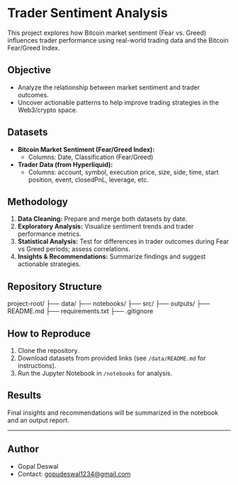 # Trader Sentiment Analysis

This project explores how Bitcoin market sentiment (Fear vs. Greed) influences trader performance using real-world trading data and the Bitcoin Fear/Greed Index.

## Objective

- Analyze the relationship between market sentiment and trader outcomes.
- Uncover actionable patterns to help improve trading strategies in the Web3/crypto space.

## Datasets

- **Bitcoin Market Sentiment (Fear/Greed Index):**
  - Columns: Date, Classification (Fear/Greed)
- **Trader Data (from Hyperliquid):**
  - Columns: account, symbol, execution price, size, side, time, start position, event, closedPnL, leverage, etc.

## Methodology

1. **Data Cleaning:** Prepare and merge both datasets by date.
2. **Exploratory Analysis:** Visualize sentiment trends and trader performance metrics.
3. **Statistical Analysis:** Test for differences in trader outcomes during Fear vs Greed periods; assess correlations.
4. **Insights & Recommendations:** Summarize findings and suggest actionable strategies.

## Repository Structure

project-root/
├── data/
├── notebooks/
├── src/
├── outputs/
├── README.md
├── requirements.txt
├── .gitignore


## How to Reproduce

1. Clone the repository.
2. Download datasets from provided links (see `/data/README.md` for instructions).
3. Run the Jupyter Notebook in `/notebooks` for analysis.

## Results

Final insights and recommendations will be summarized in the notebook and an output report.

---

## Author

- Gopal Deswal
- Contact: gopudeswal1234@gmail.com
